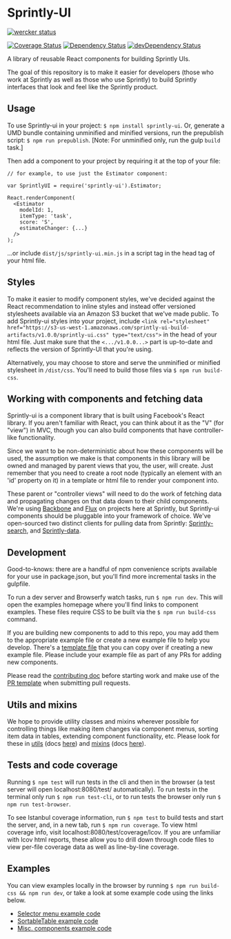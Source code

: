 # Sprintly-UI
[![wercker status](https://app.wercker.com/status/6f1113d164af4141ba82b9608cc795bc/m "wercker status")](https://app.wercker.com/project/bykey/6f1113d164af4141ba82b9608cc795bc)

[![Coverage Status](https://coveralls.io/repos/sprintly/sprintly-ui/badge.png?branch=master)](https://coveralls.io/r/sprintly/sprintly-ui?branch=master)
[![Dependency Status](https://david-dm.org/sprintly/sprintly-ui.svg)](https://david-dm.org/sprintly/sprintly-ui)
[![devDependency Status](https://david-dm.org/sprintly/sprintly-ui/dev-status.svg)](https://david-dm.org/sprintly/sprintly-ui#info=devDependencies)

A library of reusable React components for building Sprintly UIs.

The goal of this repository is to make it easier for developers (those who work at Sprintly as well as those who use Sprintly) to build Sprintly interfaces that look and feel like the Sprintly product.


## Usage
To use Sprintly-ui in your project: ```$ npm install sprintly-ui```. Or, generate a UMD bundle containing unminified and minified versions, run the prepublish script: ```$ npm run prepublish```. [Note: For unminified only, run the gulp ```build``` task.]

Then add a component to your project by requiring it at the top of your file:
```
// for example, to use just the Estimator component:

var SprintlyUI = require('sprintly-ui').Estimator;

React.renderComponent(
  <Estimator
    modelId: 1,
    itemType: 'task',
    score: 'S',
    estimateChanger: {...}
  />
);
```
...or include ```dist/js/sprintly-ui.min.js``` in a script tag in the head tag of your html file.


## Styles
To make it easier to modify component styles, we've decided against the React recommendation to inline styles and instead offer versioned stylesheets available via an Amazon S3 bucket that we've made public. To add Sprintly-ui styles into your project, include ```<link rel="stylesheet" href="https://s3-us-west-1.amazonaws.com/sprintly-ui-build-artifacts/v1.0.0/sprintly-ui.css" type="text/css">``` in the head of your html file. Just make sure that the ```<.../v1.0.0...>``` part is up-to-date and reflects the version of Sprintly-UI that you're using.

Alternatively, you may choose to store and serve the unminified or minified stylesheet in ```/dist/css```. You'll need to build those files via ```$ npm run build-css```.


## Working with components and fetching data
Sprintly-ui is a component library that is built using Facebook's React library. If you aren't familiar with React, you can think about it as the "V" (for "view") in MVC, though you can also build components that have controller-like functionality.

Since we want to be non-deterministic about how these components will be used, the assumption we make is that components in this library will be owned and managed by parent views that you, the user, will create. Just remember that you need to create a root node (typically an element with an 'id' property on it) in a template or html file to render your component into.

These parent or "controller views" will need to do the work of fetching data and propagating changes on that data down to their child components. We're using [Backbone](http://backbonejs.org/) and [Flux](https://facebook.github.io/flux/) on projects here at Sprintly, but Sprintly-ui components should be pluggable into your framework of choice. We've open-sourced two distinct clients for pulling data from Sprintly: [Sprintly-search](https://github.com/sprintly/sprintly-search), and [Sprintly-data](https://github.com/sprintly/sprintly-data).


## Development
Good-to-knows: there are a handful of npm convenience scripts available for your use in package.json, but you'll find more incremental tasks in the gulpfile.

To run a dev server and Browserfy watch tasks, run ```$ npm run dev```. This will open the examples homepage where you'll find links to component examples. These files require CSS to be built via the ```$ npm run build-css``` command.

If you are building new components to add to this repo, you may add them to the appropriate example file or create a new example file to help you develop. There's a [template file](examples/template.html) that you can copy over if creating a new example file. Please include your example file as part of any PRs for adding new components.

Please read the [contributing doc](CONTRIBUTING.md) before starting work and make use of the [PR template](PR_TEMPLATE.md) when submitting pull requests.


## Utils and mixins
We hope to provide utility classes and mixins wherever possible for controlling things like making item changes via component menus, sorting item data in tables, extending component functionality, etc. Please look for these in [utils](src/utils/) (docs [here](docs/utils.md)) and [mixins](src/mixins/) (docs [here](docs/mixins.md)).


## Tests and code coverage
Running ```$ npm test``` will run tests in the cli and then in the browser (a test server will open localhost:8080/test/ automatically). To run tests in the terminal only run ```$ npm run test-cli```, or to run tests the browser only run ```$ npm run test-browser```.

To see Istanbul coverage information, run ```$ npm test``` to build tests and start the server,
and, in a new tab, run ```$ npm run coverage```. To view html coverage info, visit localhost:8080/test/coverage/lcov. If you are unfamiliar with lcov html reports, these allow you to drill down through code files to view per-file coverage data as well as line-by-line coverage.


## Examples
You can view examples locally in the browser by running ```$ npm run build-css && npm run dev```, or take a look at some example code using the links below.
* [Selector menu example code](examples/menus.html)
* [SortableTable example code](examples/tables.html)
* [Misc. components example code](examples/misc.html)
